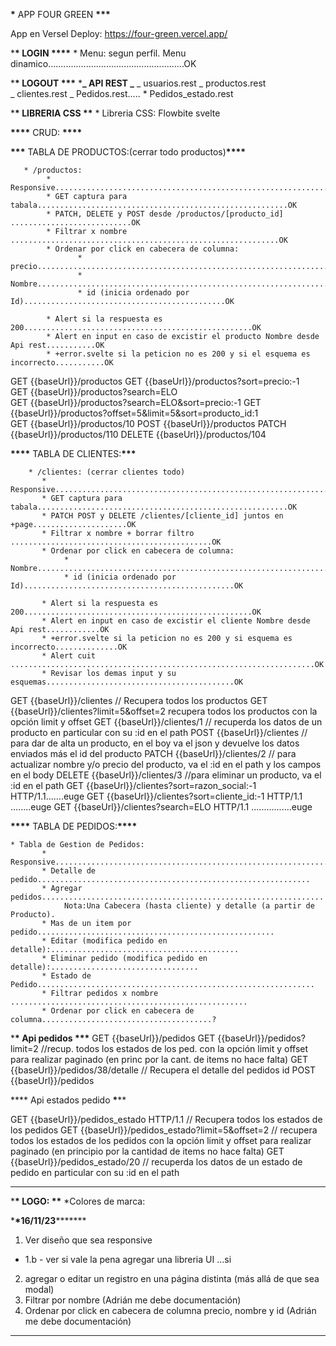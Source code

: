 ******************\******************* APP FOUR GREEN **************************\*\*\***************************

App en Versel Deploy: https://four-green.vercel.app/

\***\* LOGIN \*\*\*\*** \* Menu: segun perfil. Menu dinamico......................................................OK

\***\* LOGOUT \*\*\*** \***_ API REST _**
_ usuarios.rest
_ productos.rest  
 _ clientes.rest
_ Pedidos.rest..... \* Pedidos_estado.rest

\***\* LIBRERIA CSS ****\*\******* \* Libreria CSS: Flowbite svelte

**************\*\*\*\*************** CRUD: **************************\*\*\*\***************************

**********\*\*\*********** TABLA DE PRODUCTOS:(cerrar todo productos)************\*\*\*\*************

       * /productos:
            * Responsive.....................................................................Ok
            * GET captura para tabala........................................................OK
            * PATCH, DELETE y POST desde /productos/[producto_id] ...........................OK
            * Filtrar x nombre   ............................................................OK
            * Ordenar por click en cabecera de columna:
                   * precio..................................................................OK
                   * Nombre..................................................................OK
                   * id (inicia ordenado por Id).............................................OK

            * Alert si la respuesta es 200...................................................OK
            * Alert en input en caso de excistir el producto Nombre desde Api rest...........OK
            * +error.svelte si la peticion no es 200 y si el esquema es incorrecto...........OK

GET {{baseUrl}}/productos
GET {{baseUrl}}/productos?sort=precio:-1  
GET {{baseUrl}}/productos?search=ELO  
GET {{baseUrl}}/productos?search=ELO&sort=precio:-1
GET {{baseUrl}}/productos?offset=5&limit=5&sort=producto_id:1  
GET {{baseUrl}}/productos/10
POST {{baseUrl}}/productos
PATCH {{baseUrl}}/productos/110
DELETE {{baseUrl}}/productos/104

**********\*\*\*\*********** TABLA DE CLIENTES:************************\*\*\*************************

        * /clientes: (cerrar clientes todo)
           * Responsive.....................................................................OK
           * GET captura para tabala........................................................OK
           * PATCH POST y DELETE /clientes/[cliente_id] juntos en +page.....................OK
           * Filtrar x nombre + borrar filtro  .............................................OK
           * Ordenar por click en cabecera de columna:
                * Nombre....................................................................OK
                * id (inicia ordenado por Id)...............................................OK

           * Alert si la respuesta es 200...................................................OK
           * Alert en input en caso de excistir el cliente Nombre desde Api rest............OK
           * +error.svelte si la peticion no es 200 y si esquema es incorrecto..............OK
           * Alert cuit ....................................................................OK
           * Revisar los demas input y su esquemas..........................................OK

GET {{baseUrl}}/clientes // Recupera todos los productos
GET {{baseUrl}}/clientes?limit=5&offset=2 recupera todos los productos con la opción limit y offset
GET {{baseUrl}}/clientes/1 // recuperda los datos de un producto en particular con su :id en el path
POST {{baseUrl}}/clientes // para dar de alta un producto, en el boy va el json y devuelve los datos enviados más el id del producto
PATCH {{baseUrl}}/clientes/2 // para actualizar nombre y/o precio del producto, va el :id en el path y los campos en el body
DELETE {{baseUrl}}/clientes/3 //para eliminar un producto, va el :id en el path
GET {{baseUrl}}/clientes?sort=razon_social:-1 HTTP/1.1.......euge
GET {{baseUrl}}/clientes?sort=cliente_id:-1 HTTP/1.1 ........euge
GET {{baseUrl}}/clientes?search=ELO HTTP/1.1 ................euge

************\*\*\*\************* TABLA DE PEDIDOS:**********************\*\*\*\***********************

    * Tabla de Gestion de Pedidos:
           * Responsive.....................................................................
           * Detalle de pedido.............................................................
           * Agregar pedidos...............................................................
                Nota:Una Cabecera (hasta cliente) y detalle (a partir de Producto).
           * Mas de un item por pedido.....................................................
           * Editar (modifica pedido en detalle):..........................................
           * Eliminar pedido (modifica pedido en detalle):.................................
           * Estado de Pedido..............................................................
           * Filtrar pedidos x nombre .....................................................
           * Ordenar por click en cabecera de columna......................................?

\***\* Api pedidos \*\*\***
GET {{baseUrl}}/pedidos
GET {{baseUrl}}/pedidos?limit=2 //recup. todos los estados de los ped. con la opción limit y offset para realizar paginado
(en princ por la cant. de items no hace falta)
GET {{baseUrl}}/pedidos/38/detalle // Recupera el detalle del pedidos id
POST {{baseUrl}}/pedidos

\***\* Api estados pedido **\*****

GET {{baseUrl}}/pedidos_estado HTTP/1.1 // Recupera todos los estados de los pedidos
GET {{baseUrl}}/pedidos_estado?limit=5&offset=2 // recupera todos los estados de los pedidos con la opción limit y offset para realizar paginado (en principio por la cantidad de items no hace falta)
GET {{baseUrl}}/pedidos_estado/20 // recuperda los datos de un estado de pedido en particular con su :id en el path

---

\***\* LOGO: \*\***
\*Colores de marca:

\***\*16/11/23**\*\*\*****

1. Ver diseño que sea responsive

- 1.b - ver si vale la pena agregar una libreria UI ...si

2. agregar o editar un registro en una página distinta (más allá de que sea modal)
3. Filtrar por nombre (Adrián me debe documentación)
4. Ordenar por click en cabecera de columna precio, nombre y id (Adrián me debe documentación)

---
